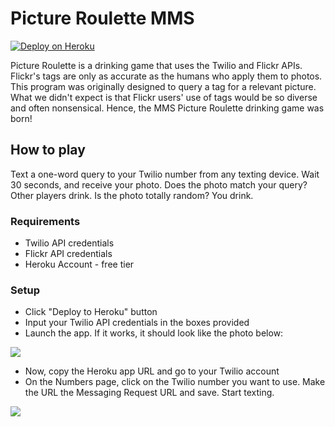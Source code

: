 # Picture Roulette MMS

<a href="https://heroku.com/deploy?template=https://github.com/makaimc/mms-picture-roulette/"><img src="https://www.herokucdn.com/deploy/button.png" alt="Deploy on Heroku"></a>

Picture Roulette is a drinking game that uses the Twilio and Flickr APIs. 
Flickr's tags are only as accurate as the humans who apply them to photos. 
This program was originally designed to query a tag for a relevant picture. 
What we didn't expect is that Flickr users' use of tags would be so diverse 
and often nonsensical. Hence, the MMS Picture Roulette drinking game was born!

## How to play

Text a one-word query to your Twilio number from any texting device. Wait 30 seconds, and receive your photo. Does the photo match your query? Other players drink. Is the photo totally random? You drink. 

### Requirements

* Twilio API credentials
* Flickr API credentials 
* Heroku Account - free tier

### Setup

* Click "Deploy to Heroku" button
* Input your Twilio API credentials in the boxes provided 
* Launch the app. If it works, it should look like the photo below:

<img src="http://otakujournalist.com/wp-content/uploads/2014/09/itworked.png" />

* Now, copy the Heroku app URL and go to your Twilio account
* On the Numbers page, click on the Twilio number you want to use. Make the URL the Messaging Request URL and save. Start texting. 

<img src="http://otakujournalist.com/wp-content/uploads/2014/09/request_url.png" />


